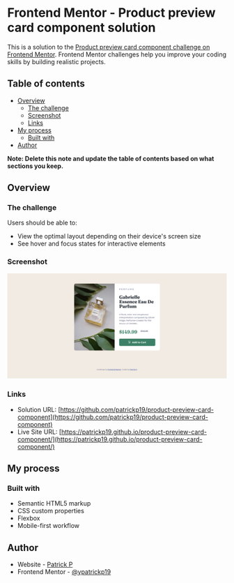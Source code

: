 # Frontend Mentor - Product preview card component solution

This is a solution to the [Product preview card component challenge on Frontend Mentor](https://www.frontendmentor.io/challenges/product-preview-card-component-GO7UmttRfa). Frontend Mentor challenges help you improve your coding skills by building realistic projects. 

## Table of contents

- [Overview](#overview)
  - [The challenge](#the-challenge)
  - [Screenshot](#screenshot)
  - [Links](#links)
- [My process](#my-process)
  - [Built with](#built-with)
- [Author](#author)

**Note: Delete this note and update the table of contents based on what sections you keep.**

## Overview

### The challenge

Users should be able to:

- View the optimal layout depending on their device's screen size
- See hover and focus states for interactive elements

### Screenshot

![](./screenshot.png)

### Links

- Solution URL: [https://github.com/patrickp19/product-preview-card-component](https://github.com/patrickp19/product-preview-card-component)
- Live Site URL: [https://patrickp19.github.io/product-preview-card-component/](https://patrickp19.github.io/product-preview-card-component/)

## My process

### Built with

- Semantic HTML5 markup
- CSS custom properties
- Flexbox
- Mobile-first workflow

## Author

- Website - [Patrick P](https://github.com/patrickp19)
- Frontend Mentor - [@ypatrickp19](https://www.frontendmentor.io/profile/yourusername)
